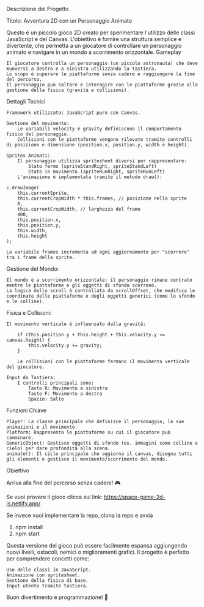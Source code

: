 Descrizione del Progetto

Titolo: Avventura 2D con un Personaggio Animato

Questo è un piccolo gioco 2D creato per sperimentare l'utilizzo delle classi JavaScript e del Canvas. L'obiettivo è fornire una struttura semplice e divertente, che permetta a un giocatore di controllare un personaggio animato e navigare in un mondo a scorrimento orizzontale.
Gameplay

    Il giocatore controlla un personaggio (un piccolo astronauta) che deve muoversi a destra e a sinistra utilizzando la tastiera.
    Lo scopo è superare le piattaforme senza cadere e raggiungere la fine del percorso.
    Il personaggio può saltare e interagire con le piattaforme grazie alla gestione della fisica (gravità e collisioni).

Dettagli Tecnici

    Framework utilizzato: JavaScript puro con Canvas.

    Gestione del movimento:
        Le variabili velocity e gravity definiscono il comportamento fisico del personaggio.
        Collisioni con le piattaforme vengono rilevate tramite controlli di posizione e dimensione (position.x, position.y, width e height).

    Sprites Animati:
        Il personaggio utilizza spritesheet diversi per rappresentare:
            Stato fermo (spriteStandRight, spriteStandLeft)
            Stato in movimento (spriteRunRight, spriteRunLeft)
        L'animazione è implementata tramite il metodo draw():

    c.drawImage(
        this.currentSprite, 
        this.currentCropWidth * this.frames, // posizione nella sprite
        0,
        this.currentCropWidth, // larghezza del frame
        400, 
        this.position.x, 
        this.position.y, 
        this.width, 
        this.height
    );

    La variabile frames incrementa ad ogni aggiornamento per "scorrere" tra i frame della sprite.

Gestione del Mondo:

    Il mondo è a scorrimento orizzontale: il personaggio rimane centrato mentre le piattaforme e gli oggetti di sfondo scorrono.
    La logica dello scroll è controllata da scrollOffset, che modifica le coordinate delle piattaforme e degli oggetti generici (come lo sfondo e le colline).

Fisica e Collisioni:

    Il movimento verticale è influenzato dalla gravità:

        if (this.position.y + this.height + this.velocity.y <= canvas.height) {
            this.velocity.y += gravity;
        }

        Le collisioni con le piattaforme fermano il movimento verticale del giocatore.

    Input da Tastiera:
        I controlli principali sono:
            Tasto R: Movimento a sinistra
            Tasto F: Movimento a destra
            Spazio: Salto

Funzioni Chiave

    Player: La classe principale che definisce il personaggio, le sue animazioni e il movimento.
    Platform: Rappresenta le piattaforme su cui il giocatore può camminare.
    GenericObject: Gestisce oggetti di sfondo (es. immagini come colline e cielo) per dare profondità alla scena.
    animate(): Il ciclo principale che aggiorna il canvas, disegna tutti gli elementi e gestisce il movimento/scorrimento del mondo.

Obiettivo

Arriva alla fine del percorso senza cadere! 🎮

Se vuoi provare il gioco clicca sul link: https://space-game-2d-js.netlify.app/

Se invece vuoi implementare la repo, clona la repo e avvia 

1. npm install
2. npm start

Questa versione del gioco può essere facilmente espansa aggiungendo nuovi livelli, ostacoli, nemici o miglioramenti grafici. Il progetto è perfetto per comprendere concetti come:

    Uso delle classi in JavaScript.
    Animazione con spritesheet.
    Gestione della fisica di base.
    Input utente tramite tastiera.

Buon divertimento e programmazione! 🚀